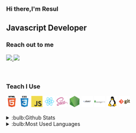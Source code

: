 ### Hi there,I'm Resul 
##  Javascript Developer 
### Reach out to me 

[<img  width="22" src="https://cdn.jsdelivr.net/npm/simple-icons@v6/icons/linkedin.svg" aling="left"/>
][Linkedin]
[<img  width="22" src="https://cdn.jsdelivr.net/npm/simple-icons@v6/icons/gmail.svg"  aling="left"/>
][E-Mail]
<br><br>
<br>

### Teach I Use
  <img src="https://raw.githubusercontent.com/github/explore/80688e429a7d4ef2fca1e82350fe8e3517d3494d/topics/html/html.png" width="30" heigh="30">  
  <img src="https://raw.githubusercontent.com/github/explore/80688e429a7d4ef2fca1e82350fe8e3517d3494d/topics/css/css.png" width="30" heigh="30">  
 <img src="https://raw.githubusercontent.com/github/explore/80688e429a7d4ef2fca1e82350fe8e3517d3494d/topics/javascript/javascript.png" width="30" heigh="30">
  <img src="https://raw.githubusercontent.com/github/explore/80688e429a7d4ef2fca1e82350fe8e3517d3494d/topics/react/react.png" width="30" heigh="30">
   <img src="https://raw.githubusercontent.com/github/explore/80688e429a7d4ef2fca1e82350fe8e3517d3494d/topics/sass/sass.png" width="30" heigh="30">
    <img src="https://raw.githubusercontent.com/github/explore/80688e429a7d4ef2fca1e82350fe8e3517d3494d/topics/nodejs/nodejs.png" width="30" heigh="30">
  <img src="https://raw.githubusercontent.com/github/explore/80688e429a7d4ef2fca1e82350fe8e3517d3494d/topics/jquery/jquery.png" width="30" heigh="30">
       <img src="https://raw.githubusercontent.com/github/explore/80688e429a7d4ef2fca1e82350fe8e3517d3494d/topics/mongodb/mongodb.png" width="30" heigh="30">     
          <img src="https://raw.githubusercontent.com/github/explore/80688e429a7d4ef2fca1e82350fe8e3517d3494d/topics/linux/linux.png" width="30" heigh="30">  
          <img src="https://raw.githubusercontent.com/github/explore/80688e429a7d4ef2fca1e82350fe8e3517d3494d/topics/git/git.png" width="30" heigh="30">  
          <br> 
          <br>
          
<details>
           <summary>:bulb:Github Stats</summary>
           <img src="https://github-readme-stats.vercel.app/api?username=resulbisgin&theme=tokyonight">
           </details>
           <details>
           <summary>:bulb:Most Used Languages</summary>
           <img src="https://github-readme-stats.vercel.app/api/top-langs/?username=resulbisgin&layout=compact">
           </details>

[Linkedin]:https://www.linkedin.com/in/resul-bi%C5%9Fgin-66190a225/
[E-Mail]:resulbiginresul@gmail.com
